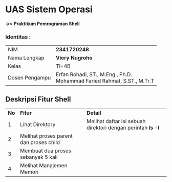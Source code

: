 # UAS Sistem Operasi
**->> Praktikum Pemrograman Shell**

### Identitas :

|  |  |
|--|--|
| NIM | **2341720248** |
| Nama Lengkap | **Viery Nugroho** |
| Kelas | TI-4B |
| Dosen Pengampu | Erfan Rohadi, ST., M.Eng., Ph.D. <br> Mohammad Faried Rahmat, S.ST., M.Tr.T|

## Deskripsi Fitur Shell

|  |  |  |
|--|--|--|
|**No**| **Fitur** | **Detail** |
| 1 | Lihat Direktory | Melihat daftar isi sebuah direktori dengan perintah ***ls -l*** |
| 2 | Melihat proses parent dan proses child |
| 3 | Membuat dua proses sebanyak 5 kali |
| 4 | Melihat Manajemen Memori |

